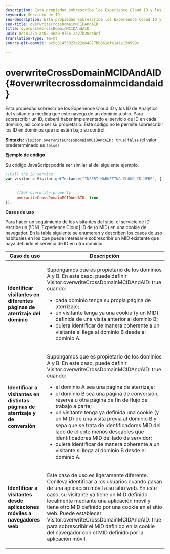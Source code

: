 ```yaml
---
description: Esta propiedad sobrescribe los Experience Cloud ID y los ID de Analytics del visitante a medida que este navega de un dominio a otro. Para sobrescribir un ID, deberá haber implementado el servicio de ID en cada dominio, así como ser su propietario. Este código no le permite sobrescribir los ID en dominios que no estén bajo su control.
keywords: Servicio de ID
seo-description: Esta propiedad sobrescribe los Experience Cloud ID y los ID de Analytics del visitante a medida que este navega de un dominio a otro. Para sobrescribir un ID, deberá haber implementado el servicio de ID en cada dominio, así como ser su propietario. Este código no le permite sobrescribir los ID en dominios que no estén bajo su control.
seo-title: overwriteCrossDomainMCIDAndAID
title: overwriteCrossDomainMCIDAndAID
uuid: 8e48127a-ac62-4ea0-9756-2a27b20ecbcf
translation-type: tm+mt
source-git-commit: bc5c81455023e22e64877bb861dfe141e158599c

---
```



# overwriteCrossDomainMCIDAndAID{#overwritecrossdomainmcidandaid}

Esta propiedad sobrescribe los Experience Cloud ID y los ID de Analytics del visitante a medida que este navega de un dominio a otro. Para sobrescribir un ID, deberá haber implementado el servicio de ID en cada dominio, así como ser su propietario. Este código no le permite sobrescribir los ID en dominios que no estén bajo su control.

**Sintaxis:** `Visitor.overwriteCrossDomainMCIDAndAID: true|false` (el valor predeterminado es `false`)

**Ejemplo de código**

Su código JavaScript podría ser similar al del siguiente ejemplo.

```js
//Call the ID service 
var visitor = Visitor.getInstance("INSERT-MARKETING-CLOUD-ID-HERE", { 
     ... 
 
     //Set overwrite property 
     overwriteCrossDomainMCIDAndAID: true 
}); 
```

**Casos de uso**

Para hacer un seguimiento de los visitantes del sitio, el servicio de ID escribe un [!DNL Experience Cloud] ID de (o MID) en una cookie de navegador. En la tabla siguiente se enumeran y describen los casos de uso habituales en los que puede interesarle sobrescribir un MID existente que haya definido el servicio de ID en otro dominio.

<table id="table_FC1AF6551D6646E0BF1C4FB7C1316EBB"> 
 <thead> 
  <tr> 
   <th colname="col1" class="entry"> Caso de uso </th> 
   <th colname="col2" class="entry"> Descripción </th> 
  </tr> 
 </thead>
 <tbody> 
  <tr> 
   <td colname="col1"> <p> <b>Identificar visitantes en diferentes páginas de aterrizaje del dominio</b> </p> </td> 
   <td colname="col2"> <p>Supongamos que es propietario de los dominios A y B. En este caso, puede definir <span class="codeph">Visitor.overwriteCrossDomainMCIDAndAID: true</span> cuando: </p> <p> 
     <ul id="ul_FB4704BFE7134F1688E34BF1A36627B7"> 
      <li id="li_FF71FD1FB9DD4702B675A140FAD2B481">cada dominio tenga su propia página de aterrizaje; </li> 
      <li id="li_78F75469D32D473B93148B46D35E67F1">un visitante tenga ya una cookie (y un MID) definida de una visita anterior al dominio B; </li> 
      <li id="li_305CE5138EEB43D3BF9CE38D1E7FFA04">quiera identificar de manera coherente a un visitante si llega al dominio B desde el dominio A. </li> 
     </ul> </p> </td> 
  </tr> 
  <tr> 
   <td colname="col1"> <p> <b>Identificar a visitantes en distintas páginas de aterrizaje y de conversión</b> </p> </td> 
   <td colname="col2"> <p>Supongamos que es propietario de los dominios A y B. En este caso, puede definir <span class="codeph">Visitor.overwriteCrossDomainMCIDAndAID: true</span> cuando: </p> 
    <ul id="ul_7BEBFD523A2F47AFB6963536E43692D0"> 
     <li id="li_71586080489340E2A6C0B263F231E3DE">el dominio A sea una página de aterrizaje; </li> 
     <li id="li_4E3D3CB380EE4F1BAC4CD752194AE8DE">el dominio B sea una página de conversión, reserva u otra página de fin de flujo de trabajo a parte; </li> 
     <li id="li_FB393B16CFAC4D2D9B2328EBA4573C1A">un visitante tenga ya definida una cookie (y un MID) de una visita previa al dominio B y sepa que se trata de identificadores MID del lado de cliente menos deseables que identificadores MID del lado de servidor; </li> 
     <li id="li_36FC138530A4476A995C0F9FD73C41DE">quiera identificar de manera coherente a un visitante si llega al dominio B desde el dominio A. </li> 
    </ul> </td> 
  </tr> 
  <tr> 
   <td colname="col1"> <p> <b>Identificar a visitantes desde aplicaciones móviles a navegadores web</b> </p> </td> 
   <td colname="col2"> <p>Este caso de uso es ligeramente diferente. Conlleva identificar a los usuarios cuando pasan de una aplicación móvil a su sitio web. En este caso, su visitante ya tiene un MID definido localmente mediante una aplicación móvil y tiene otro MID definido por una cookie en el sitio web. Puede establecer <span class="codeph">Visitor.overwriteCrossDomainMCIDAndAID: true</span> para sobrescribir el MID definido en la cookie del navegador con el MID definido por la aplicación móvil. </p> </td> 
  </tr> 
 </tbody> 
</table>

